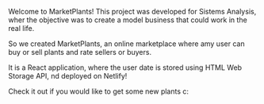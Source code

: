 Welcome to MarketPlants!
This project was developed for Sistems Analysis, wher the objective was to create a model business that could work in the real life.

So we created MarketPlants, an online marketplace where amy user can buy or sell plants and rate sellers or buyers.

It is a React application, where the user date is stored using HTML Web Storage API, nd deployed on Netlify!

Check it out if you would like to get some new plants c:
